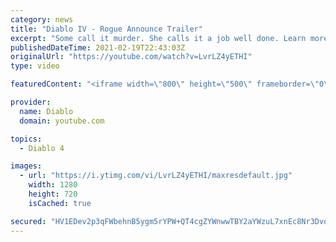 ```yaml
---
category: news
title: "Diablo IV - Rogue Announce Trailer"
excerpt: "Some call it murder. She calls it a job well done. Learn more at Diablo4.com The Rogue is the newest addition to the Diablo IV campfire, combining range and ..."
publishedDateTime: 2021-02-19T22:43:03Z
originalUrl: "https://youtube.com/watch?v=LvrLZ4yETHI"
type: video

featuredContent: "<iframe width=\"800\" height=\"500\" frameborder=\"0\" src=\"https://www.youtube.com/embed/LvrLZ4yETHI\" allow=\"accelerometer; autoplay; encrypted-media; gyroscope; picture-in-picture\" allowfullscreen></iframe>"

provider:
  name: Diablo
  domain: youtube.com

topics:
  - Diablo 4

images:
  - url: "https://i.ytimg.com/vi/LvrLZ4yETHI/maxresdefault.jpg"
    width: 1280
    height: 720
    isCached: true

secured: "HV1EDev2p3qFWbehnB5ygm5rYPW+QT4cgZYWnwwTBY2aYWzuL7xnEc8Nr3Dvoq1KW6fd7rwJnhs++ve5O4VtB8R3I6FLSlqqFWjOqbkA5JxmoMw4ITpY4nRY8+7slowfGfUEEr7Zf0A4zQF0+NcfZv1nZFtaD3KXk53yOd1SMkXnotgzXF9EaCzSMLNkNvNqZJNvW3ar/3twJ6pxHOYONDXk5gJjnIL9zuzxgkcZw7P9xSTJ2nkDWOBV5pGseHYsDTA5sFNqf39uIUOkekNlJn4q+hnB5hu8cXznZgahNi2CayumbJiY6mM6TCK87Mjam1+PzhAmt24/lUDAgRX3PrOZUO3KsyN+Zv3hkALO56JFFqxUDDoAXLYsB1+mvZ9uF44NQP569e4UaAKd/xIwNvAMaedy33zft/gCsf3Typ7j3SOJRam9ttSsY5d+2Xtw;MIWn6PZsw9sTij0x+IPMJA=="
---
```


